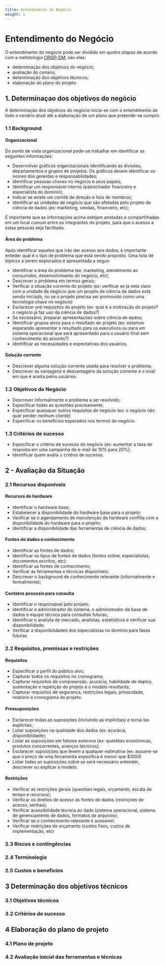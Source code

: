 ```yaml
---
title: Entendimento do Negócio
weight: 1
---
```


# Entendimento do Negócio

O entendimento do negócio pode ser dividido em *quatro etapas* de acordo com a metotologia [CRISP-DM](https://www.the-modeling-agency.com/crisp-dm.pdf), são elas: 

- determinação dos objetivos do negócio;
- avaliação do cenário;
- determinação dos objetivos técnicos;
- elaboração do plano do projeto

## 1. Determinaçao dos objetivos do negócio

A determinação dos objetivos do negócio inicia-se com o entendimento de todo o cenário atual até a elaboração de um plano que pretende-se cumprir. 

### 1.1 Background
#### Organizacional
Do ponto de vista organizacional pode-se trabalhar em identificar as seguintes informações:
- Desenvolver gráficos organizacionais identificando as divisões, departamentos e grupos de projetos. Os gráficos devem identificar os nomes dos gerentes e responsabilidades;
- Identificar pessoas chaves no negócio e seus papeis;
- Identificar um responsável interno (patrocinador financeiro e especialista do domínio);
- Indicar se existe um comitê de direção e lista de membros;
- Identificar as unidades de negócio que são afetadas pelo projeto de ciência de dados (ex: marketing, vendas, financeiro, etc);

É importante que as informações acima estejam anotadas e compartilhadas em um local comum entre os integrantes do projeto, para que o acesso a estas pessoas seja facilitado.

#### Área do problema

Após identificar aqueles que irão dar acesso aos dados, é importante enteder qual é o tipo de problema que está sendo proposto. Uma lista de tópicos a serem explorados é apresentada a seguir:
- Identificar a área do problema (ex: marketing, atendimento ao consumidor, desenvolvimento do negócio, etc);
- Descrever o problema em termos gerais;
- Verificar a situação corrente do projeto (ex: verificar se já está claro com a unidade de negócio que um projeto de ciência de dados está sendo iniciado, ou se o projeto precisa ser promovido como uma tecnologia chave no negócio)
- Esclarecer pré-requisitos do projeto (ex: qual é a motivação do projeto? o negócio já faz uso da ciência de dados?)
- Se necessário, preparar apresentações sobre ciência de dados;
- Identificar grupos alvos para o resultado do projeto (ex: estamos esperando apresentar o resultado para os executivos ou para um sistema operacional que será apresentado para o usuário final sem conhecimento do assunto?)
- Identificar as necessidades e expectativas dos usuários.

#### Solução corrente
- Descrever alguma solução corrente usada para resolver o problema;
- Descrever as vantagens e desvantagens da solução corrente e o nível em que é aceita pelos usuários.

### 1.2 Objetivos do Negócio

- Descrever informalmente o problema a ser resolvido;
- Especificar todas as questões precisamente;
- Especificar quaisquer outros requisitos de negócio (ex: o negócio não quer perder nenhum cliente)
- Especificar os benefícios esperados nos termos do negócio.

### 1.3 Critérios de sucesso

- Especificar o critério de sucesso do negócio (ex: aumentar a taxa de resposta em uma campanha de e-mail de 10% para 20%);
- Identificar quem avalia o critério de sucesso.

## 2 - Avaliação da Situação

### 2.1 Recursos disponíveis

#### Recursos de hardware
- Identificar o hardware base;
- Estabelecer a disponibilidade do hardware base para o projeto;
- Verificar se o agendamento de manutenção do hardware conflita com a disponibilidade do hardware para o projeto;
- Identificar a disponibilidade das ferramentas de ciência de dados;

#### Fontes de dados e conhecimento
- Identificar as fontes de dados;
- Identificar os tipos de fontes de dados (fontes online, especialistas, documentos escritos, etc);
- Identificar as fontes de conhecimento;
- Verificar as ferramentas e técnicas disponíveis;
- Descrever o background de conhecimento relevante (informalmente e formalmente);

#### Contatos pessoais para consulta
- Identificar o responsável pelo projeto;
- Identificar o administrador do sistema, o administrador da base de dados e equipe técnica para consultas futuras;
- Identificar o analista de mercado, analistas, estatísticos e verificar sua disponibilidade;
- Verificar a disponibilidades dos especialistas no domínio para fases futuras


### 2.2 Requisitos, premissas e restrições

#### Requisitos
- Especificar o perfil do público alvo;
- Capturar todos os requisitos no cronograma;
- Capturar requisitos de compreensão, acurácia, habilidade de deploy, sustentação e repetição do projeto e o modelo resultante;
- Capturar requisitos de segurança, restrições legais, privacidade, relatório e cronograma do projeto.

#### Pressuposições
- Esclarecer todas as suposições (incluindo as implícitas) e torná-las explícitas;
- Listar suposições na qualidade dos dados (ex: acurácia, disponibilidade);
- Listar as suposições em fatores externos (ex: questões econômicas, produtos concorrentes, avanços técnicos);
- Esclarecer suposições que levem a qualquer estimativa (ex: assume-se que o preço de uma ferramenta específica é menor que $1000)
- Listar todas as suposições sobre se será necessário entender, descrever ou explicar o modelo.

#### Restrições
- Verificar as restrições gerais (questões legais, orçamento, escala de tempo e recursos);
- Verificar os direitos de acesso às fontes de dados (restrições de acesso, senhas);
- Verificar acessibilidade técnica ao dado (sistema operacional, sistema de gerenciamento de dados, formatos de arquivos);
- Verificar se o conhecimento relevante é acessível;
- Verificar restrições de orçamento (custos fixos, custos de implementação, etc)


### 2.3 Riscos e contingências
### 2.4 Terminologia
### 2.5 Custos e benefícios

## 3 Determinação dos objetivos técnicos
### 3.1 Objetivos técnicos
### 3.2 Critérios de sucesso

## 4 Elaboração do plano de projeto
### 4.1 Plano de projeto
### 4.2 Avaliação inicial das ferramentas e técnicas


